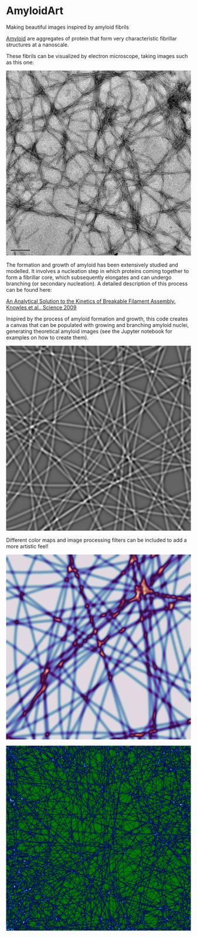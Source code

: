 # AmyloidArt
Making beautiful images inspired by amyloid fibrils

[Amyloid](https://en.wikipedia.org/wiki/Amyloids) are aggregates of protein that form very characteristic fibrillar structures at a nanoscale.

These fibrils can be visualized by electron microscope, taking images such as this one:

![Real Amyloid](https://github.com/maximosanz/AmyloidArt/blob/master/Images/ams.jpg)

The formation and growth of amyloid has been extensively studied and modelled. It involves a nucleation step in which proteins coming together to form a fibrillar core, which subsequently elongates and can undergo branching (or secondary nucleation). A detailed description of this process can be found here:

[An Analytical Solution to the Kinetics of Breakable Filament Assembly. Knowles et al., Science 2009](https://science.sciencemag.org/content/326/5959/1533)

Inspired by the process of amyloid formation and growth, this code creates a canvas that can be populated with growing and branching amyloid nuclei, generating theoretical amyloid images (see the Jupyter notebook for examples on how to create them).

![TEM](https://github.com/maximosanz/AmyloidArt/blob/master/Images/TEM.png)

Different color maps and image processing filters can be included to add a more artistic feel!

![Hub](https://github.com/maximosanz/AmyloidArt/blob/master/Images/Hot_Hub.png)

![Web](https://github.com/maximosanz/AmyloidArt/blob/master/Images/Web.png)
